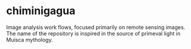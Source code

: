 # chiminigagua
Image analysis work flows, focused primarily on remote sensing images. The name of the repository is inspired in the source of primeval light in Muisca mythology.
